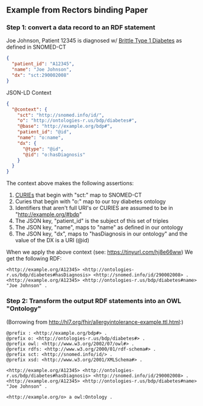 # 

## Example from Rectors binding Paper

### Step 1: convert a data record to an RDF statement
Joe Johnson, Patient 12345 is diagnosed w/ [Brittle Type 1 Diabetes](http://snomed.info/id/290002008) as defined in
SNOMED-CT
```json
{
  "patient_id": "A12345",
  "name": "Joe Johnson",
  "dx": "sct:290002008"
}
```
JSON-LD Context
```json
{
  "@context": {
    "sct": "http://snomed.info/id/",
    "o": "http://ontologies-r.us/bdp/diabetes#",
    "@base": "http://example.org/bdp#",
    "patient_id": "@id",
    "name": "o:name",
    "dx": {
      "@type": "@id",
      "@id": "o:hasDiagnosis"
    }
  }
}
```
The context above makes the following assertions:
1) [CURIEs](https://www.w3.org/TR/curie/) that begin with "sct:" map to
SNOMED-CT
2) Curies that begin with "o:" map to our toy diabetes ontology
3) Identifiers that aren't full URI's or CURIES are assumed to be in "http://example.org/#bdp"
4) The JSON key, "patient_id" is the subject of this set of triples
5) The JSON key, "name", maps to "name" as defined in our ontology
6) The JSON key, "dx", maps to "hasDiagnosis in our ontology" and the
value of the DX is a URI (@id)
   
When we apply the above context (see: https://tinyurl.com/hj8e66ww)
We get the following RDF:
```text
<http://example.org/A12345> <http://ontologies-r.us/bdp/diabetes#hasDiagnosis> <http://snomed.info/id/290002008> .
<http://example.org/A12345> <http://ontologies-r.us/bdp/diabetes#name> "Joe Johnson" .
```

### Step 2: Transform the output RDF statements into an OWL "Ontology"
(Borrowing from http://hl7.org/fhir/allergyintolerance-example.ttl.html:)


```text
@prefix : <http://example.org/bdp#> .
@prefix o: <http://ontologies-r.us/bdp/diabetes#> .
@prefix owl: <http://www.w3.org/2002/07/owl#> .
@prefix rdfs: <http://www.w3.org/2000/01/rdf-schema#> .
@prefix sct: <http://snomed.info/id/> .
@prefix xsd: <http://www.w3.org/2001/XMLSchema#> .

<http://example.org/A12345> <http://ontologies-r.us/bdp/diabetes#hasDiagnosis> <http://snomed.info/id/290002008> .
<http://example.org/A12345> <http://ontologies-r.us/bdp/diabetes#name> "Joe Johnson" .

<http://example.org/o> a owl:Ontology .
```
